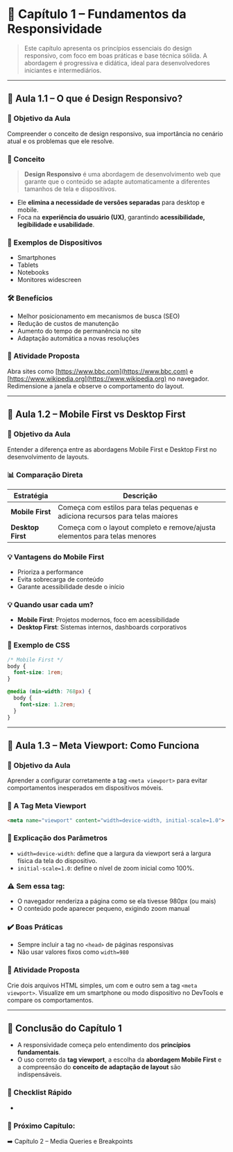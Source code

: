 # 📘 Capítulo 1 – Fundamentos da Responsividade

> Este capítulo apresenta os princípios essenciais do design responsivo, com foco em boas práticas e base técnica sólida. A abordagem é progressiva e didática, ideal para desenvolvedores iniciantes e intermediários.

---

## 📗 Aula 1.1 – O que é Design Responsivo?

### 🎯 Objetivo da Aula

Compreender o conceito de design responsivo, sua importância no cenário atual e os problemas que ele resolve.

### 📖 Conceito

> **Design Responsivo** é uma abordagem de desenvolvimento web que garante que o conteúdo se adapte automaticamente a diferentes tamanhos de tela e dispositivos.

- Ele **elimina a necessidade de versões separadas** para desktop e mobile.
- Foca na **experiência do usuário (UX)**, garantindo **acessibilidade, legibilidade e usabilidade**.

### 📱 Exemplos de Dispositivos

- Smartphones
- Tablets
- Notebooks
- Monitores widescreen

### 🛠️ Benefícios

- Melhor posicionamento em mecanismos de busca (SEO)
- Redução de custos de manutenção
- Aumento do tempo de permanência no site
- Adaptação automática a novas resoluções

### 🧪 Atividade Proposta

Abra sites como [https://www.bbc.com](https://www.bbc.com) e [https://www.wikipedia.org](https://www.wikipedia.org) no navegador. Redimensione a janela e observe o comportamento do layout.

---

## 📗 Aula 1.2 – Mobile First vs Desktop First

### 🎯 Objetivo da Aula

Entender a diferença entre as abordagens Mobile First e Desktop First no desenvolvimento de layouts.

### 📊 Comparação Direta

| Estratégia        | Descrição                                                                     |
| ----------------- | ----------------------------------------------------------------------------- |
| **Mobile First**  | Começa com estilos para telas pequenas e adiciona recursos para telas maiores |
| **Desktop First** | Começa com o layout completo e remove/ajusta elementos para telas menores     |

### 💡 Vantagens do Mobile First

- Prioriza a performance
- Evita sobrecarga de conteúdo
- Garante acessibilidade desde o início

### 💡 Quando usar cada um?

- **Mobile First**: Projetos modernos, foco em acessibilidade
- **Desktop First**: Sistemas internos, dashboards corporativos

### 📌 Exemplo de CSS

```css
/* Mobile First */
body {
  font-size: 1rem;
}

@media (min-width: 768px) {
  body {
    font-size: 1.2rem;
  }
}
```

---

## 📗 Aula 1.3 – Meta Viewport: Como Funciona

### 🎯 Objetivo da Aula

Aprender a configurar corretamente a tag `<meta viewport>` para evitar comportamentos inesperados em dispositivos móveis.

### 🧩 A Tag Meta Viewport

```html
<meta name="viewport" content="width=device-width, initial-scale=1.0">
```

### 🧠 Explicação dos Parâmetros

- `width=device-width`: define que a largura da viewport será a largura física da tela do dispositivo.
- `initial-scale=1.0`: define o nível de zoom inicial como 100%.

### ⚠️ Sem essa tag:

- O navegador renderiza a página como se ela tivesse 980px (ou mais)
- O conteúdo pode aparecer pequeno, exigindo zoom manual

### ✔️ Boas Práticas

- Sempre incluir a tag no `<head>` de páginas responsivas
- Não usar valores fixos como `width=980`

### 🧪 Atividade Proposta

Crie dois arquivos HTML simples, um com e outro sem a tag `<meta viewport>`. Visualize em um smartphone ou modo dispositivo no DevTools e compare os comportamentos.

---

## 📌 Conclusão do Capítulo 1

- A responsividade começa pelo entendimento dos **princípios fundamentais**.
- O uso correto da **tag viewport**, a escolha da **abordagem Mobile First** e a compreensão do **conceito de adaptação de layout** são indispensáveis.

### 🧠 Checklist Rápido

-

### 📎 Próximo Capítulo:

➡️ Capítulo 2 – Media Queries e Breakpoints

